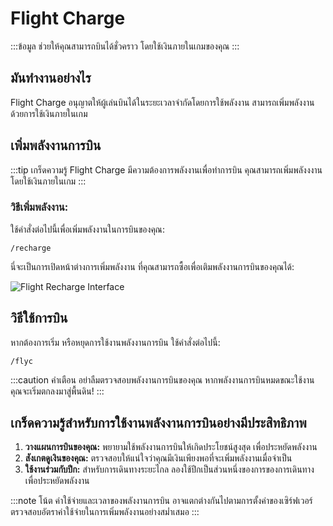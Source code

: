 ﻿# Flight Charge

:::ข้อมูล
ช่วยให้คุณสามารถบินได้ชั่วคราว โดยใช้เงินภายในเกมของคุณ
:::

## มันทำงานอย่างไร

Flight Charge อนุญาตให้ผู้เล่นบินได้ในระยะเวลาจำกัดโดยการใช้พลังงาน สามารถเพิ่มพลังงานด้วยการใช้เงินภายในเกม

## เพิ่มพลังงานการบิน

:::tip เกร็ดความรู้
Flight Charge มีความต้องการพลังงานเพื่อทำการบิน คุณสามารถเพิ่มพลังงงานโดยใช้เงินภายในเกม
:::

### วิธีเพิ่มพลังงาน:

ใช้คำสั่งต่อไปนี้เพื่อเพิ่มพลังงานในการบินของคุณ:

```
/recharge
```

นี่จะเป็นการเปิดหน้าต่างการเพิ่มพลังงาน ที่คุณสามารถซื้อเพื่อเติมพลังงานการบินของคุณได้:

![Flight Recharge Interface](/img/doc/features/filghtCharge/rechrage.png)

## วิธีใช้การบิน

หากต้องการเริ่ม หรือหยุดการใช้งานพลังงานการบิน ใช้คำสั่งต่อไปนี้:

```
/flyc
```

:::caution คำเตือน
อย่าลืมตรวจสอบพลังงานการบินของคุณ หากพลังงานการบินหมดขณะใช้งาน คุณจะเริ่มตกลงมาสู่พื้นดิน!
:::

## เกร็ดความรู้สำหรับการใช้งานพลังงานการบินอย่างมีประสิทธิภาพ

1. **วางแผนการบินของคุณ:** พยายามใช้พลังงานการบินให้เกิดประโยชน์สูงสุด เพื่อประหยัดพลังงาน
2. **สังเกตดูเงินของคุณ:** ตรวจสอบให้แน่ใจว่าคุณมีเงินเพียงพอที่จะเพิ่มพลังงานเมื่อจำเป็น
3. **ใช้งานร่วมกับปีก:** สำหรับการเดินทางระยะไกล ลองใช้ปีกเป็นส่วนหนึ่งของการของการเดินทางเพื่อประหยัดพลังงาน

:::note โน้ต
ค่าใช้จ่ายและเวลาของพลังงานการบิน อาจแตกต่างกันไปตามการตั้งค่าของเซิร์ฟเวอร์ ตรวจสอบอัตราค่าใช้จ่ายในการเพิ่มพลังงานอย่างสมํ่าเสมอ
:::